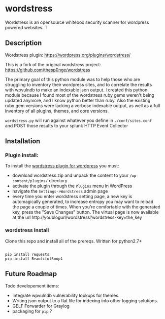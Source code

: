 # wordstress

Wordstress is an opensource whitebox security scanner for wordpress powered websites. T

## Description

Wordstress plugin: https://wordpress.org/plugins/wordstress/

This is a fork of the original wordstress project:
https://github.com/thesp0nge/wordstress

The primary goal of this python module was to help those who are struggling to inventory their wordpress sites, and to correlate the results with wpvulndb to make an indexable json output. I created this python module because I found most of the wordstress ruby gems weren't being updated anymore, and I know python better than ruby. Also the existing ruby gem versions were lacking a verbose indexable output, as well as a full inventory of all plugins, themes, and core versions.

`wordstress.py` will run against whatever you define in `./conf/sites.conf` and POST those results to your splunk HTTP Event Collector

## Installation
### Plugin install:
To install the [wordstress plugin for
wordpress](https://wordpress.org/plugins/wordstress/) you must:

* download wordstress.zip and unpack the content to your `/wp-content/plugins/` directory
* activate the plugin through the `Plugins` menu in WordPress
* navigate the `Settings->Wordstress` admin page
* every time you enter wordstress setting page, a new key is automagically
  generated, to increase entropy you may want to reload the page a couple of
  times. When you're comfortable with the generated key, press the "Save Changes"
  button.
  The virtual page is now available at the url http://youblogurl/wordstress?wordstress-key=the_key

### wordstress Install

Clone this repo and install all of the prereqs. Written for python2.7+ 
```

pip install requests
pip install BeautifulSoup4
```


## Future Roadmap 

Todo developement items:
* Integrate wpvulndb vulnerability lookups for themes.
* Writing json output to a flat file for indexing into other logging solutions.
* GELF Forwarder for Graylog
* packaging for `pip` ?
